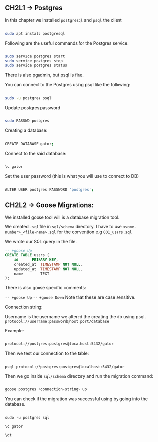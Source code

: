 ## CH2L1 -> Postgres

In this chapter we installed `postgresql`
and `psql` the client

```bash

sudo apt install postgresql

```


Following are the useful commands for the Postgres service.
```bash

sudo service postgres start
sudo service postgres stop
sudo service postgres status

```
There is also pgadmin, but psql is fine.


You can connect to the Postgres using psql like the following:
```bash

sudo -u postgres psql

```

Update postgres password
```bash

sudo PASSWD postgres

````


Creating a database:
```bash

CREATE DATABASE gator;

```


Connect to the said database:
```bash

\c gator

```



Set the user password (this is what you will use to connect to DB)
```bash

ALTER USER postgres PASSWORD 'postgres';

```




## CH2L2 -> Goose Migrations:
We installed goose tool will is a database migration tool.

We created `.sql` file in `sql/schema` directory. I have to use 
`<some-number>_<file-name>.sql` for the convention e.g `001_users.sql`

We wrote our SQL query in the file.

```sql
-- +goose Up
CREATE TABLE users (
	id		PRIMARY KEY,
	created_at	TIMESTAMP NOT NULL,
	updated_at	TIMESTAMP NOT NULL,
	name		TEXT
);

```
There is also goose specific comments:

`-- +goose Up` `-- +goose Down` 
Note that these are case sensitive.





Connection string:

Username is the username we altered the creating the db
using psql.
`protocol://username:password@host:port/database`




Example:
```bash

protocol://postgres:postgres@localhost:5432/gator

```

Then we test our connection to the table:
```bash

psql protocol://postgres:postgres@localhost:5432/gator

```


Then we go inside `sql/schema` directory and run the migration
command:

```bash

goose postgres <connection-string> up

```

You can check if the migration was successful using by going into
the database.

```

sudo -u postgres sql

\c gator

\dt

```
